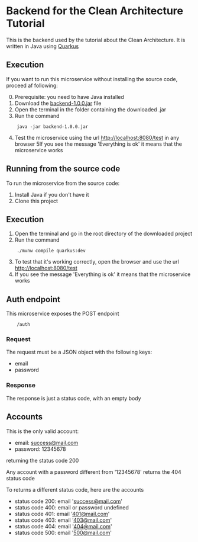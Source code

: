 # Backend for the Clean Architecture Tutorial
This is the backend used by the tutorial about the Clean Architecture. It is written in Java using [Quarkus](https://quarkus.io)

## Execution
If you want to run this microservice without installing the source code, proceed af following:

0. Prerequisite: you need to have Java installed  
1. Download the [backend-1.0.0.jar](https://github.com/DiegoNovati/Backend-for-the-Clean-Architecture-Tutorial/backend-1.0.0.jar) file
2. Open the terminal in the folder containing the downloaded .jar
3. Run the command

```
    java -jar backend-1.0.0.jar
```

4. Test the microservice using the url [http://localhost:8080/test](http://localhost:8080/test) in any browser
5If you see the message 'Everything is ok' it means that the microservice works

## Running from the source code
To run the microservice from the source code:

1. Install Java if you don't have it
2. Clone this project

## Execution
1. Open the terminal and go in the root directory of the downloaded project
2. Run the command 

```
    ./mvnw compile quarkus:dev
```

3. To test that it's working correctly, open the browser and use the url [http://localhost:8080/test](http://localhost:8080/test)
4. If you see the message 'Everything is ok' it means that the microservice works

## Auth endpoint
This microservice exposes the POST endpoint 

```
    /auth
```

### Request
The request must be a JSON object with the following keys:

- email
- password

### Response
The response is just a status code, with an empty body

## Accounts
This is the only valid account:

- email: success@mail.com
- password: 12345678

returning the status code 200

Any account with a password different from '12345678' returns the 404 status code

To returns a different status code, here are the accounts

- status code 200: email 'success@mail.com'
- status code 400: email or password undefined
- status code 401: email '401@mail.com'
- status code 403: email '403@mail.com'
- status code 404: email '404@mail.com'
- status code 500: email '500@mail.com'